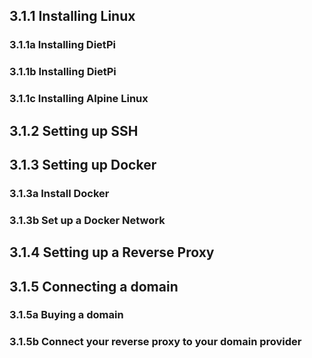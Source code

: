 ## 3.1.1 Installing Linux
### 3.1.1a Installing DietPi
### 3.1.1b Installing DietPi
### 3.1.1c Installing Alpine Linux

## 3.1.2 Setting up SSH

## 3.1.3 Setting up Docker
### 3.1.3a Install Docker
### 3.1.3b Set up a Docker Network

## 3.1.4 Setting up a Reverse Proxy

## 3.1.5 Connecting a domain
### 3.1.5a Buying a domain
### 3.1.5b Connect your reverse proxy to your domain provider